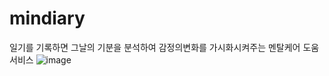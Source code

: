 # mindiary
일기를 기록하면 그날의 기분을 분석하여 감정의변화를 가시화시켜주는 멘탈케어 도움 서비스
![image](https://github.com/user-attachments/assets/bed9acef-fb5c-4820-a4c9-9b717e90db51)
